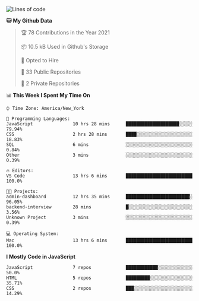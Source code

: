 <!--START_SECTION:waka-->
![Lines of code](https://img.shields.io/badge/From%20Hello%20World%20I%27ve%20Written-120413%20lines%20of%20code-blue)

**🐱 My Github Data** 

> 🏆 78 Contributions in the Year 2021
 > 
> 📦 10.5 kB Used in Github's Storage 
 > 
> 💼 Opted to Hire
 > 
> 📜 33 Public Repositories 
 > 
> 🔑 2 Private Repositories  
 > 
📊 **This Week I Spent My Time On** 

```text
⌚︎ Time Zone: America/New_York

💬 Programming Languages: 
JavaScript               10 hrs 28 mins      ████████████████████░░░░░   79.94% 
CSS                      2 hrs 28 mins       ████░░░░░░░░░░░░░░░░░░░░░   18.83% 
SQL                      6 mins              ░░░░░░░░░░░░░░░░░░░░░░░░░   0.84% 
Other                    3 mins              ░░░░░░░░░░░░░░░░░░░░░░░░░   0.39%

🔥 Editors: 
VS Code                  13 hrs 6 mins       █████████████████████████   100.0%

🐱‍💻 Projects: 
admin-dashboard          12 hrs 35 mins      ████████████████████████░   96.05% 
backend-interview        28 mins             █░░░░░░░░░░░░░░░░░░░░░░░░   3.56% 
Unknown Project          3 mins              ░░░░░░░░░░░░░░░░░░░░░░░░░   0.39%

💻 Operating System: 
Mac                      13 hrs 6 mins       █████████████████████████   100.0%

```

**I Mostly Code in JavaScript** 

```text
JavaScript               7 repos             ████████████░░░░░░░░░░░░░   50.0% 
HTML                     5 repos             █████████░░░░░░░░░░░░░░░░   35.71% 
CSS                      2 repos             ███░░░░░░░░░░░░░░░░░░░░░░   14.29%

```



<!--END_SECTION:waka-->
